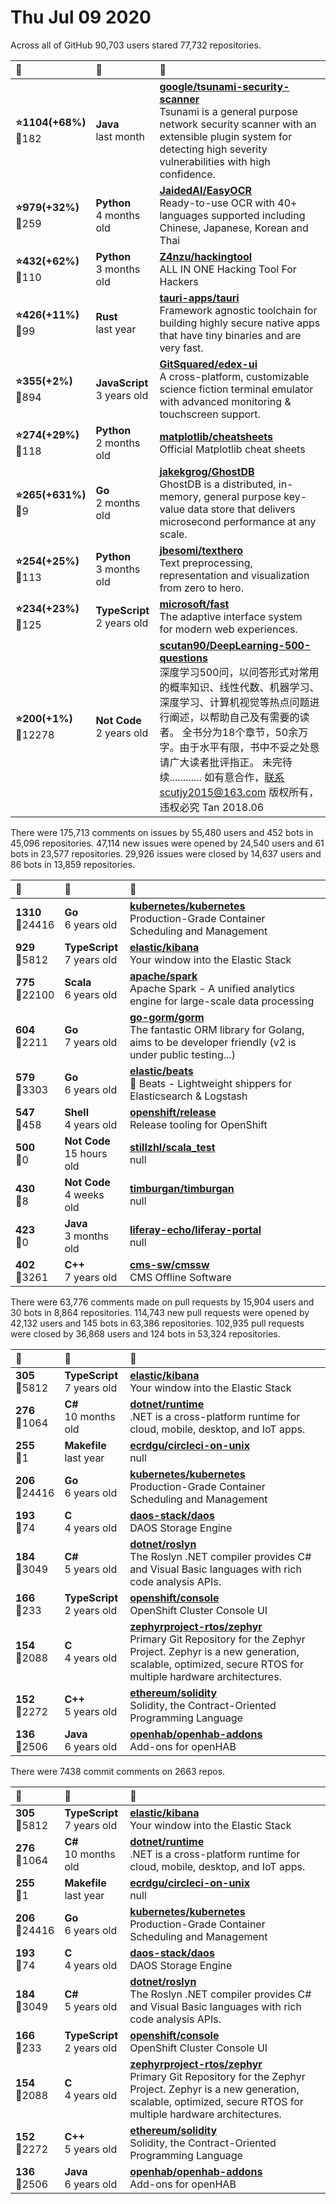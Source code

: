 # Thu Jul 09 2020

Across all of GitHub 90,703 users stared 
77,732 repositories. 

| :page_with_curl: | :calendar: | :page_with_curl: |
| :--- | :--- | :--- |
| **:star:1104(+68%)**<br>:twisted_rightwards_arrows:182 | **Java**<br>last month | **[google/tsunami-security-scanner](https://github.com/google/tsunami-security-scanner)**<br>Tsunami is a general purpose network security scanner with an extensible plugin system for detecting high severity vulnerabilities with high confidence. |
| **:star:979(+32%)**<br>:twisted_rightwards_arrows:259 | **Python**<br>4 months old | **[JaidedAI/EasyOCR](https://github.com/JaidedAI/EasyOCR)**<br>Ready-to-use OCR with 40+ languages supported including Chinese, Japanese, Korean and Thai |
| **:star:432(+62%)**<br>:twisted_rightwards_arrows:110 | **Python**<br>3 months old | **[Z4nzu/hackingtool](https://github.com/Z4nzu/hackingtool)**<br>ALL IN ONE Hacking Tool For Hackers |
| **:star:426(+11%)**<br>:twisted_rightwards_arrows:99 | **Rust**<br>last year | **[tauri-apps/tauri](https://github.com/tauri-apps/tauri)**<br>Framework agnostic toolchain for building highly secure native apps that have tiny binaries and are very fast. |
| **:star:355(+2%)**<br>:twisted_rightwards_arrows:894 | **JavaScript**<br>3 years old | **[GitSquared/edex-ui](https://github.com/GitSquared/edex-ui)**<br>A cross-platform, customizable science fiction terminal emulator with advanced monitoring & touchscreen support. |
| **:star:274(+29%)**<br>:twisted_rightwards_arrows:118 | **Python**<br>2 months old | **[matplotlib/cheatsheets](https://github.com/matplotlib/cheatsheets)**<br>Official Matplotlib cheat sheets |
| **:star:265(+631%)**<br>:twisted_rightwards_arrows:9 | **Go**<br>2 months old | **[jakekgrog/GhostDB](https://github.com/jakekgrog/GhostDB)**<br>GhostDB is a distributed, in-memory, general purpose key-value data store that delivers microsecond performance at any scale. |
| **:star:254(+25%)**<br>:twisted_rightwards_arrows:113 | **Python**<br>3 months old | **[jbesomi/texthero](https://github.com/jbesomi/texthero)**<br>Text preprocessing, representation and visualization from zero to hero. |
| **:star:234(+23%)**<br>:twisted_rightwards_arrows:125 | **TypeScript**<br>2 years old | **[microsoft/fast](https://github.com/microsoft/fast)**<br>The adaptive interface system  for modern web experiences. |
| **:star:200(+1%)**<br>:twisted_rightwards_arrows:12278 | **Not Code**<br>2 years old | **[scutan90/DeepLearning-500-questions](https://github.com/scutan90/DeepLearning-500-questions)**<br>深度学习500问，以问答形式对常用的概率知识、线性代数、机器学习、深度学习、计算机视觉等热点问题进行阐述，以帮助自己及有需要的读者。 全书分为18个章节，50余万字。由于水平有限，书中不妥之处恳请广大读者批评指正。   未完待续............ 如有意合作，联系scutjy2015@163.com                     版权所有，违权必究       Tan 2018.06 |

There were 175,713 comments on issues by 55,480 users and 452 bots in 45,096 repositories.
47,114 new issues were opened by 24,540 users and 61 bots in 23,577 repositories.
29,926 issues were closed by 14,637 users and 86 bots in 13,859 repositories.

| :speech_balloon: | :calendar: | :page_with_curl: |
| :--- | :--- | :--- |
| **1310**<br>:twisted_rightwards_arrows:24416 | **Go**<br>6 years old | **[kubernetes/kubernetes](https://github.com/kubernetes/kubernetes)**<br>Production-Grade Container Scheduling and Management |
| **929**<br>:twisted_rightwards_arrows:5812 | **TypeScript**<br>7 years old | **[elastic/kibana](https://github.com/elastic/kibana)**<br>Your window into the Elastic Stack |
| **775**<br>:twisted_rightwards_arrows:22100 | **Scala**<br>6 years old | **[apache/spark](https://github.com/apache/spark)**<br>Apache Spark - A unified analytics engine for large-scale data processing |
| **604**<br>:twisted_rightwards_arrows:2211 | **Go**<br>7 years old | **[go-gorm/gorm](https://github.com/go-gorm/gorm)**<br>The fantastic ORM library for Golang, aims to be developer friendly (v2 is under public testing...) |
| **579**<br>:twisted_rightwards_arrows:3303 | **Go**<br>6 years old | **[elastic/beats](https://github.com/elastic/beats)**<br>:tropical_fish: Beats - Lightweight shippers for Elasticsearch & Logstash  |
| **547**<br>:twisted_rightwards_arrows:458 | **Shell**<br>4 years old | **[openshift/release](https://github.com/openshift/release)**<br>Release tooling for OpenShift |
| **500**<br>:twisted_rightwards_arrows:0 | **Not Code**<br>15 hours old | **[stillzhl/scala_test](https://github.com/stillzhl/scala_test)**<br>null |
| **430**<br>:twisted_rightwards_arrows:8 | **Not Code**<br>4 weeks old | **[timburgan/timburgan](https://github.com/timburgan/timburgan)**<br>null |
| **423**<br>:twisted_rightwards_arrows:0 | **Java**<br>3 months old | **[liferay-echo/liferay-portal](https://github.com/liferay-echo/liferay-portal)**<br>null |
| **402**<br>:twisted_rightwards_arrows:3261 | **C++**<br>7 years old | **[cms-sw/cmssw](https://github.com/cms-sw/cmssw)**<br>CMS Offline Software |

There were 63,776 comments made on pull requests by 15,904 users and 30 bots in 8,864 repositories.
114,743 new pull requests were opened by 42,132 users and 145 bots in 63,386 repositories.
102,935 pull requests were closed by 36,868 users and 124 bots in 53,324 repositories.

| :speech_balloon: | :calendar: | :page_with_curl: |
| :--- | :--- | :--- |
| **305**<br>:twisted_rightwards_arrows:5812 | **TypeScript**<br>7 years old | **[elastic/kibana](https://github.com/elastic/kibana)**<br>Your window into the Elastic Stack |
| **276**<br>:twisted_rightwards_arrows:1064 | **C#**<br>10 months old | **[dotnet/runtime](https://github.com/dotnet/runtime)**<br>.NET is a cross-platform runtime for cloud, mobile, desktop, and IoT apps. |
| **255**<br>:twisted_rightwards_arrows:1 | **Makefile**<br>last year | **[ecrdgu/circleci-on-unix](https://github.com/ecrdgu/circleci-on-unix)**<br>null |
| **206**<br>:twisted_rightwards_arrows:24416 | **Go**<br>6 years old | **[kubernetes/kubernetes](https://github.com/kubernetes/kubernetes)**<br>Production-Grade Container Scheduling and Management |
| **193**<br>:twisted_rightwards_arrows:74 | **C**<br>4 years old | **[daos-stack/daos](https://github.com/daos-stack/daos)**<br>DAOS Storage Engine |
| **184**<br>:twisted_rightwards_arrows:3049 | **C#**<br>5 years old | **[dotnet/roslyn](https://github.com/dotnet/roslyn)**<br>The Roslyn .NET compiler provides C# and Visual Basic languages with rich code analysis APIs. |
| **166**<br>:twisted_rightwards_arrows:233 | **TypeScript**<br>2 years old | **[openshift/console](https://github.com/openshift/console)**<br>OpenShift Cluster Console UI |
| **154**<br>:twisted_rightwards_arrows:2088 | **C**<br>4 years old | **[zephyrproject-rtos/zephyr](https://github.com/zephyrproject-rtos/zephyr)**<br>Primary Git Repository for the Zephyr Project. Zephyr is a new generation, scalable, optimized, secure RTOS for multiple hardware architectures. |
| **152**<br>:twisted_rightwards_arrows:2272 | **C++**<br>5 years old | **[ethereum/solidity](https://github.com/ethereum/solidity)**<br>Solidity, the Contract-Oriented Programming Language |
| **136**<br>:twisted_rightwards_arrows:2506 | **Java**<br>6 years old | **[openhab/openhab-addons](https://github.com/openhab/openhab-addons)**<br>Add-ons for openHAB |

There were 7438 commit comments on 2663 repos.

| :speech_balloon: | :calendar: | :page_with_curl: |
| :--- | :--- | :--- |
| **305**<br>:twisted_rightwards_arrows:5812 | **TypeScript**<br>7 years old | **[elastic/kibana](https://github.com/elastic/kibana)**<br>Your window into the Elastic Stack |
| **276**<br>:twisted_rightwards_arrows:1064 | **C#**<br>10 months old | **[dotnet/runtime](https://github.com/dotnet/runtime)**<br>.NET is a cross-platform runtime for cloud, mobile, desktop, and IoT apps. |
| **255**<br>:twisted_rightwards_arrows:1 | **Makefile**<br>last year | **[ecrdgu/circleci-on-unix](https://github.com/ecrdgu/circleci-on-unix)**<br>null |
| **206**<br>:twisted_rightwards_arrows:24416 | **Go**<br>6 years old | **[kubernetes/kubernetes](https://github.com/kubernetes/kubernetes)**<br>Production-Grade Container Scheduling and Management |
| **193**<br>:twisted_rightwards_arrows:74 | **C**<br>4 years old | **[daos-stack/daos](https://github.com/daos-stack/daos)**<br>DAOS Storage Engine |
| **184**<br>:twisted_rightwards_arrows:3049 | **C#**<br>5 years old | **[dotnet/roslyn](https://github.com/dotnet/roslyn)**<br>The Roslyn .NET compiler provides C# and Visual Basic languages with rich code analysis APIs. |
| **166**<br>:twisted_rightwards_arrows:233 | **TypeScript**<br>2 years old | **[openshift/console](https://github.com/openshift/console)**<br>OpenShift Cluster Console UI |
| **154**<br>:twisted_rightwards_arrows:2088 | **C**<br>4 years old | **[zephyrproject-rtos/zephyr](https://github.com/zephyrproject-rtos/zephyr)**<br>Primary Git Repository for the Zephyr Project. Zephyr is a new generation, scalable, optimized, secure RTOS for multiple hardware architectures. |
| **152**<br>:twisted_rightwards_arrows:2272 | **C++**<br>5 years old | **[ethereum/solidity](https://github.com/ethereum/solidity)**<br>Solidity, the Contract-Oriented Programming Language |
| **136**<br>:twisted_rightwards_arrows:2506 | **Java**<br>6 years old | **[openhab/openhab-addons](https://github.com/openhab/openhab-addons)**<br>Add-ons for openHAB |

